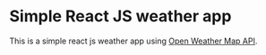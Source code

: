 # Simple React JS weather app

This is a simple react js weather app using [Open Weather Map API](http://openweathermap.org/).